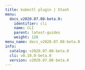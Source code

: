 ```yaml
---
title: kubectl plugin | Stash
menu:
  docs_v2020.07.08-beta.0:
    identifier: cli
    name: CLI
    parent: latest-guides
    weight: 120
menu_name: docs_v2020.07.08-beta.0
info:
  catalog: v2020.07.08-beta.0
  cli: v0.10.0-beta.0
  version: v2020.07.08-beta.0
---
```


